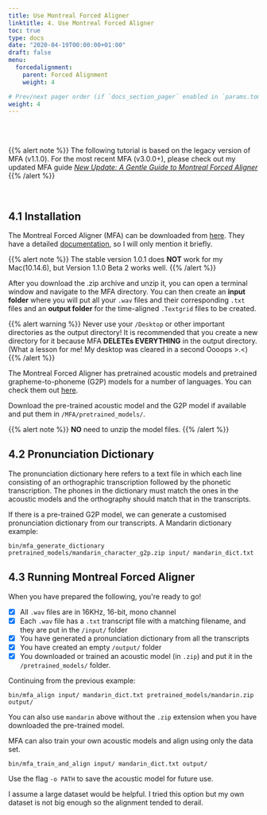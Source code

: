 ```yaml
---
title: Use Montreal Forced Aligner
linktitle: 4. Use Montreal Forced Aligner
toc: true
type: docs
date: "2020-04-19T00:00:00+01:00"
draft: false
menu:
  forcedalignment:
    parent: Forced Alignment
    weight: 4

# Prev/next pager order (if `docs_section_pager` enabled in `params.toml`)
weight: 4
---
```


<br>

<br>

{{% alert note %}}
The following tutorial is based on the legacy version of MFA (v1.1.0). For the most recent MFA (v3.0.0+), please check out my updated MFA guide [*New Update: A Gentle Guide to Montreal Forced Aligner*](https://chenzixu.rbind.io/resources/1forcedalignment/fa6/)
{{% /alert %}}

<br>

## 4.1 Installation

The Montreal Forced Aligner (MFA) can be downloaded from [here](https://github.com/MontrealCorpusTools/Montreal-Forced-Aligner/releases). They have a detailed [documentation](https://montreal-forced-aligner.readthedocs.io/en/latest/#), so I will only mention it briefly.

{{% alert note %}}
The stable version 1.0.1 does **NOT** work for my Mac(10.14.6), but Version 1.1.0 Beta 2 works well.
{{% /alert %}}

After you download the .zip archive and unzip it, you can open a terminal window and navigate to the MFA directory. You can then create an **input folder** where you will put all your `.wav` files and their corresponding `.txt` files and an **output folder** for the time-aligned `.Textgrid` files to be created.

{{% alert warning %}}
Never use your `/Desktop` or other important directories as the output directory! It is recommended that you create a new directory for it because MFA **DELETEs EVERYTHING** in the output directory. (What a lesson for me! My desktop was cleared in a second Oooops >.<)
{{% /alert %}}

The Montreal Forced Aligner has pretrained acoustic models and pretrained grapheme-to-phoneme (G2P) models for a number of languages. You can check them out [here](https://montreal-forced-aligner.readthedocs.io/en/latest/pretrained_models.html).

Download the pre-trained acoustic model and the G2P model if available and put them in `/MFA/pretrained_models/`.

{{% alert note %}}
**NO** need to unzip the model files.
{{% /alert %}}

## 4.2 Pronunciation Dictionary


The pronunciation dictionary here refers to a text file in which each line consisting of an orthographic transcription followed by the phonetic transcription. The phones in the dictionary must match the ones in the acoustic models and the orthography should match that in the transcripts.

If there is a pre-trained G2P model, we can generate a customised pronunciation dictionary from our transcripts. A Mandarin dictionary example:

```
bin/mfa_generate_dictionary pretrained_models/mandarin_character_g2p.zip input/ mandarin_dict.txt
```


## 4.3 Running Montreal Forced Aligner

When you have prepared the following, you're ready to go!
- [x] All `.wav` files are in 16KHz, 16-bit, mono channel
- [x] Each `.wav` file has a `.txt` transcript file with a matching filename, and they are put in the `/input/` folder
- [x] You have generated a pronunciation dictionary from all the transcripts
- [x] You have created an empty `/output/` folder
- [x] You downloaded or trained an acoustic model (in `.zip`) and put it in the `/pretrained_models/` folder.

Continuing from the previous example:

```
bin/mfa_align input/ mandarin_dict.txt pretrained_models/mandarin.zip output/
```

You can also use `mandarin` above without the `.zip` extension when you have downloaded the pre-trained model.

MFA can also train your own acoustic models and align using only the data set.
```
bin/mfa_train_and_align input/ mandarin_dict.txt output/
```
Use the flag `-o PATH` to save the acoustic model for future use.

I assume a large dataset would be helpful. I tried this option but my own dataset is not big enough so the alignment tended to derail.